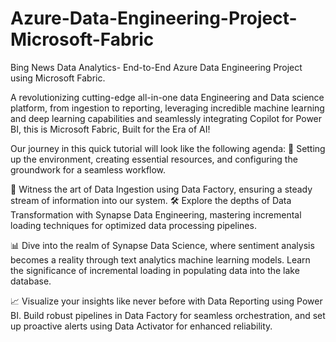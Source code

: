 # Azure-Data-Engineering-Project-Microsoft-Fabric
Bing News Data Analytics- End-to-End Azure Data Engineering Project using Microsoft Fabric.

A revolutionizing cutting-edge all-in-one data Engineering and Data science platform, from ingestion to reporting, leveraging incredible machine learning and deep learning capabilities and seamlessly integrating Copilot for Power BI, this is Microsoft Fabric, Built for the Era of AI!

Our journey in this quick tutorial will look like the following agenda:
🚀 Setting up the environment, creating essential resources, and configuring the groundwork for a seamless workflow.

🔄 Witness the art of Data Ingestion using Data Factory, ensuring a steady stream of information into our system. 🛠️ Explore the depths of Data Transformation with Synapse Data Engineering, mastering incremental loading techniques for optimized data processing pipelines.

📊 Dive into the realm of Synapse Data Science, where sentiment analysis becomes a reality through text analytics machine learning models. Learn the significance of incremental loading in populating data into the lake database.

📈 Visualize your insights like never before with Data Reporting using Power BI. Build robust pipelines in Data Factory for seamless orchestration, and set up proactive alerts using Data Activator for enhanced reliability.
